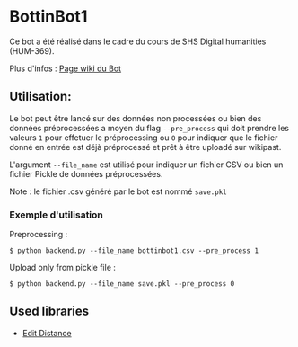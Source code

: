 # BottinBot1

Ce bot a été réalisé dans le cadre du cours de SHS Digital humanities (HUM-369).

Plus d'infos : [Page wiki du Bot](http://wikipast.epfl.ch/wiki/BottinBot1)

## Utilisation:

Le bot peut être lancé sur des données non processées ou bien des données préprocessées a moyen du flag `--pre_process` qui doit prendre les valeurs `1` pour effetuer le préprocessing  ou `0` pour indiquer que le fichier donné en entrée est déjà préprocessé et prêt à être uploadé sur wikipast.

L'argument `--file_name` est utilisé pour indiquer un fichier CSV ou bien un fichier Pickle de données préprocessées. 

Note : le fichier .csv généré par le bot est nommé `save.pkl`

### Exemple d'utilisation

Preprocessing :
```
$ python backend.py --file_name bottinbot1.csv --pre_process 1
```

Upload only from pickle file :
```
$ python backend.py --file_name save.pkl --pre_process 0
```

## Used libraries

- [Edit Distance](https://github.com/roy-ht/editdistance)
